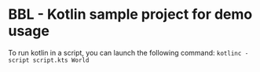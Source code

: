 # BBL - Kotlin sample project for demo usage
To run kotlin in a script, you can launch the following command:
`kotlinc -script script.kts World`
